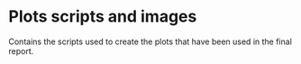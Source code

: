 # Plots scripts and images

Contains the scripts used to create the plots that have been used in the final report.